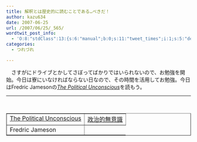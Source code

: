 ```yaml
---
title: 解釈とは歴史的に読むことである…べきだ！
author: kazu634
date: 2007-06-25
url: /2007/06/25/_565/
wordtwit_post_info:
  - 'O:8:"stdClass":13:{s:6:"manual";b:0;s:11:"tweet_times";i:1;s:5:"delay";i:0;s:7:"enabled";i:1;s:10:"separation";s:2:"60";s:7:"version";s:3:"3.7";s:14:"tweet_template";b:0;s:6:"status";i:2;s:6:"result";a:0:{}s:13:"tweet_counter";i:2;s:13:"tweet_log_ids";a:1:{i:0;i:3007;}s:9:"hash_tags";a:0:{}s:8:"accounts";a:1:{i:0;s:7:"kazu634";}}'
categories:
  - つれづれ

---
```

<div class="section">
<p>
    　さすがにドライブとかしてさぼってばかりではいられないので、お勉強を開始。今日は寮にいなければならない日なので、その時間を活用してお勉強。今日はFredric Jamesonの<a href="https://www.amazon.co.jp/exec/obidos/ASIN/080149222X/goodpic-22/" onclick="__gaTracker('send', 'event', 'outbound-article', 'https://www.amazon.co.jp/exec/obidos/ASIN/080149222X/goodpic-22/', 'The Political Unconscious');" target="_top"><i>The Political Unconscious</i></a>を読もう。
</p>
  
<hr />
  
<center>
<br /> 
    
<table cellspacing="0" cellpadding="2" border="1">
<tr valign="top">
<td>
<a href="https://www.amazon.co.jp/exec/obidos/ASIN/080149222X/goodpic-22/" onclick="__gaTracker('send', 'event', 'outbound-article', 'https://www.amazon.co.jp/exec/obidos/ASIN/080149222X/goodpic-22/', 'The Political Unconscious');" target="_top">The Political Unconscious</a>
</td>
        
<td>
<a href="https://www.amazon.co.jp/exec/obidos/ASIN/4582744176/goodpic-22/" onclick="__gaTracker('send', 'event', 'outbound-article', 'https://www.amazon.co.jp/exec/obidos/ASIN/4582744176/goodpic-22/', '政治的無意識');" target="_top">政治的無意識</a>
</td>
</tr>
      
<tr valign="top">
<td>
          Fredric Jameson
</td>
</tr>
</table>
    
<p>
</center></div>
